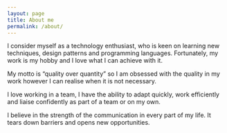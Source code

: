 ```yaml
---
layout: page
title: About me
permalink: /about/
---
```


I consider myself as a technology enthusiast, who is keen on learning new techniques, 
design patterns and programming languages.  Fortunately, my work is my hobby and I love what I can achieve with it. 

My motto is “quality over quantity” so I am obsessed with the quality in my work however I can realise when it is not necessary. 


I love working in a team, I have the ability to adapt quickly, work efficiently and liaise confidently as part of a team or on my own.  

I believe in the strength of the communication in every part of my life. It tears down barriers and opens new opportunities.